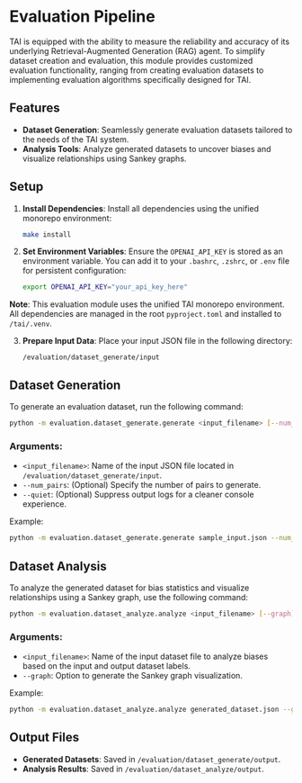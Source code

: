 # Evaluation Pipeline

TAI is equipped with the ability to measure the reliability and accuracy of its underlying Retrieval-Augmented Generation (RAG) agent. To simplify dataset creation and evaluation, this module provides customized evaluation functionality, ranging from creating evaluation datasets to implementing evaluation algorithms specifically designed for TAI.

## Features

- **Dataset Generation**: Seamlessly generate evaluation datasets tailored to the needs of the TAI system.
- **Analysis Tools**: Analyze generated datasets to uncover biases and visualize relationships using Sankey graphs.

## Setup

1. **Install Dependencies**: Install all dependencies using the unified monorepo environment:

   ```sh
   make install
   ```

2. **Set Environment Variables**: Ensure the `OPENAI_API_KEY` is stored as an environment variable. You can add it to your `.bashrc`, `.zshrc`, or `.env` file for persistent configuration:
   ```sh
   export OPENAI_API_KEY="your_api_key_here"
   ```

**Note**: This evaluation module uses the unified TAI monorepo environment. All dependencies are managed in the root `pyproject.toml` and installed to `/tai/.venv`.

3. **Prepare Input Data**: Place your input JSON file in the following directory:
   ```
   /evaluation/dataset_generate/input
   ```

## Dataset Generation

To generate an evaluation dataset, run the following command:

```sh
python -m evaluation.dataset_generate.generate <input_filename> [--num_pairs] [--quiet]
```

### Arguments:

- `<input_filename>`: Name of the input JSON file located in `/evaluation/dataset_generate/input`.
- `--num_pairs`: (Optional) Specify the number of pairs to generate.
- `--quiet`: (Optional) Suppress output logs for a cleaner console experience.

Example:

```sh
python -m evaluation.dataset_generate.generate sample_input.json --num_pairs 50
```

## Dataset Analysis

To analyze the generated dataset for bias statistics and visualize relationships using a Sankey graph, use the following command:

```sh
python -m evaluation.dataset_analyze.analyze <input_filename> [--graph]
```

### Arguments:

- `<input_filename>`: Name of the input dataset file to analyze biases based on the input and output dataset labels.
- `--graph`: Option to generate the Sankey graph visualization.

Example:

```sh
python -m evaluation.dataset_analyze.analyze generated_dataset.json --graph
```

## Output Files

- **Generated Datasets**: Saved in `/evaluation/dataset_generate/output`.
- **Analysis Results**: Saved in `/evaluation/dataset_analyze/output`.
